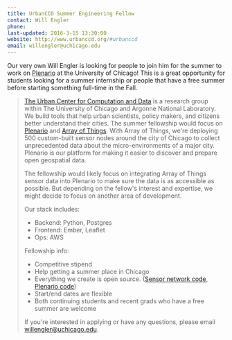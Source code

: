 ```yaml
---
title: UrbanCCD Summer Engineering Fellow
contact: Will Engler
phone:
last-updated: 2016-3-15 13:30:00
website: http://www.urbanccd.org/#urbanccd
email: willengler@uchicago.edu
---
```


Our very own Will Engler is looking for people to join him for the summer to work on [Plenario](http://plenar.io/) at the University of Chicago!  This is a great opportunity for students looking for a summer internship or people that have a free summer before starting something full-time in the Fall.

> [The Urban Center for Computation and Data](http://www.urbanccd.org/#urbanccd) is a research group within The University of Chicago and Argonne National Laboratory. We build tools that help urban scientists, policy makers, and citizens better understand their cities. The summer fellowship would focus on [Plenario](http://plenar.io/) and [Array of Things](https://arrayofthings.github.io/). With Array of Things, we're deploying 500 custom-built sensor nodes around the city of Chicago to collect unprecedented data about the micro-environments of a major city. Plenario is our platform for making it easier to discover and prepare open geospatial data.
>
> The fellowship would likely focus on integrating Array of Things sensor data into Plenario to make sure the data is as accessible as possible. But depending on the fellow's interest and expertise, we might decide to focus on another area of development.
>
> Our stack includes:
>
> - Backend: Python, Postgres
> - Frontend: Ember, Leaflet
> - Ops: AWS
>
> Fellowship info:
>
> - Competitive stipend
> - Help getting a summer place in Chicago
> - Everything we create is open source. ([Sensor network code](https://github.com/waggle-sensor), [Plenario code](https://github.com/UrbanCCD-UChicago/plenario))
> - Start/end dates are flexible
> - Both continuing students and recent grads who have a free summer are welcome
>
> If you're interested in applying or have any questions, please email willengler@uchicago.edu.
